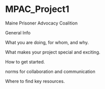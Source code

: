 # MPAC_Project1
Maine Prisoner Advocacy Coalition

General Info

What you are doing, for whom, and why.

What makes your project special and exciting.

How to get started.

norms for collaboration and communication

Where to find key resources.
